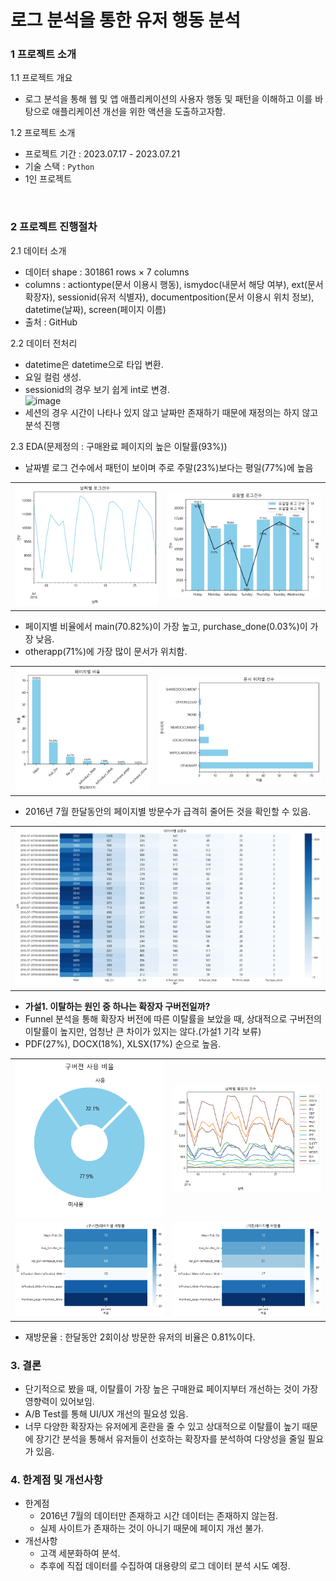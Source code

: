 # 로그 분석을 통한 유저 행동 분석

### 1 프로젝트 소개
1.1 프로젝트 개요   
* 로그 분석을 통해 웹 및 앱 애플리케이션의 사용자 행동 및 패턴을 이해하고 이를 바탕으로 애플리케이션 개선을 위한 액션을 도출하고자함.
    
1.2 프로젝트 소개
* 프로젝트 기간 : 2023.07.17 - 2023.07.21
* 기술 스택 : ```Python```
* 1인 프로젝트

<br> 
  
### 2 프로젝트 진행절차
2.1 데이터 소개
* 데이터 shape : 301861 rows × 7 columns
* columns : actiontype(문서 이용시 행동), ismydoc(내문서 해당 여부), ext(문서 확장자), sessionid(유저 식별자), documentposition(문서 이용시 위치 정보), datetime(날짜), screen(페이지 이름)
* 출처 : GitHub
  
2.2 데이터 전처리
* datetime은 datetime으로 타입 변환.
* 요일 컬럼 생성.
* sessionid의 경우 보기 쉽게 int로 변경.  
  ![image](https://github.com/KIMJEONGSU/logs/assets/23291338/53c16fc1-8502-419b-be56-973e21ad233d)
* 세션의 경우 시간이 나타나 있지 않고 날짜만 존재하기 때문에 재정의는 하지 않고 분석 진행


2.3 EDA(문제정의 : 구매완료 페이지의 높은 이탈률(93%))
* 날짜별 로그 건수에서 패턴이 보이며 주로 주말(23%)보다는 평일(77%)에 높음
<table>
    <td>
      <img src='photo/날짜별로그건수.png' width="100%" height="100%">
    </td>
    <td>
      <img src='photo/요일별로그건수.png' width="100%" height="100%">
    </td>
</table>

* 페이지별 비율에서 main(70.82%)이 가장 높고, purchase_done(0.03%)이 가장 낮음.
* otherapp(71%)에 가장 많이 문서가 위치함.
<table>
    <td>
      <img src='photo/페이지별비율.png' width="100%" height="100%">
    </td>
    <td>
      <img src='photo/문서위치별건수.png' width="100%" height="100%">
    </td>
</table>

* 2016년 7월 한달동안의 페이지별 방문수가 급격히 줄어든 것을 확인할 수 있음.
<table>
    <td>
      <img src='photo/페이지별방문수.png' width="100%" height="100%">
    </td>
</table>

* **가설1. 이탈하는 원인 중 하나는 확장자 구버전일까?**
* Funnel 분석을 통해 확장자 버전에 따른 이탈률을 보았을 때, 상대적으로 구버전의 이탈률이 높지만, 엄청난 큰 차이가 있지는 않다.(가설1 기각 보류)
* PDF(27%), DOCX(18%), XLSX(17%) 순으로 높음.
<table>
<tr>
    <td>
      <img src='photo/확장자구버전사용비율.png' width="100%" height="100%">
    </td>
    <td>
      <img src='photo/날짜별확장자건수.png' width="100%" height="100%">
    </td>
</tr>
<tr>
    <td>
      <img src='photo/(구버전)페이지별 이탈률.png' width="100%" height="100%">
    </td>
    <td>
      <img src='photo/(기존)페이지별이탈률.png' width="100%" height="100%">
    </td>
</tr>
</table>

* 재방문율 : 한달동안 2회이상 방문한 유저의 비율은 0.81%이다.

### 3. 결론
* 단기적으로 봤을 때, 이탈률이 가장 높은 구매완료 페이지부터 개선하는 것이 가장 영향력이 있어보임.
* A/B Test를 통해 UI/UX 개선의 필요성 있음.
* 너무 다양한 확장자는 유저에게 혼란을 줄 수 있고 상대적으로 이탈률이 높기 때문에 장기간 분석을 통해서 유저들이 선호하는 확장자를 분석하여 다양성을 줄일 필요가 있음.

### 4. 한계점 및 개선사항
* 한계점
  * 2016년 7월의 데이터만 존재하고 시간 데이터는 존재하지 않는점.
  * 실제 사이트가 존재하는 것이 아니기 때문에 페이지 개선 불가.
* 개선사항
  * 고객 세분화하여 분석.
  * 추후에 직접 데이터를 수집하여 대용량의 로그 데이터 분석 시도 예정.

